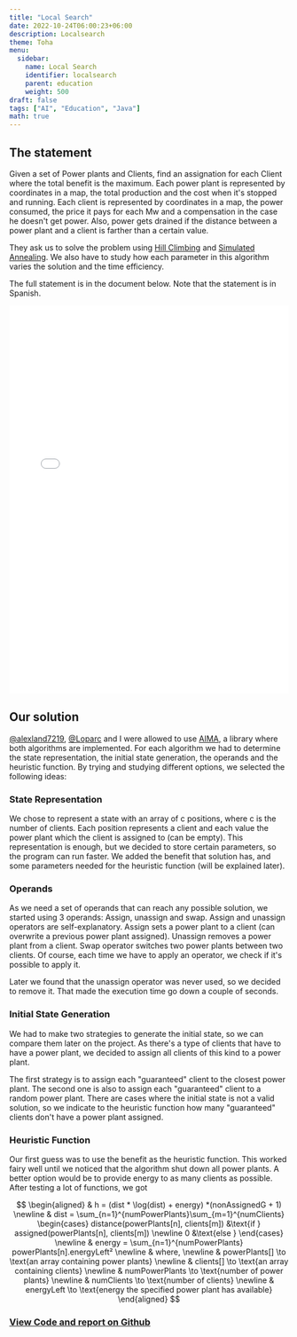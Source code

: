 ```yaml
---
title: "Local Search"
date: 2022-10-24T06:00:23+06:00
description: Localsearch
theme: Toha
menu:
  sidebar:
    name: Local Search
    identifier: localsearch
    parent: education
    weight: 500
draft: false
tags: ["AI", "Education", "Java"]
math: true
---
```


## The statement
Given a set of Power plants and Clients, find an assignation for each Client where the total benefit is the maximum. Each power plant is represented by coordinates in a map, the total production and the cost when it's stopped and running. Each client is represented by coordinates in a map, the power consumed, the price it pays for each Mw and a compensation in the case he doesn't get power. Also, power gets drained if the distance between a power plant and a client is farther than a certain value.

They ask us to solve the problem using [Hill Climbing](https://en.wikipedia.org/wiki/Hill_climbing) and [Simulated Annealing](https://en.wikipedia.org/wiki/Simulated_annealing). We also have to study how each parameter in this algorithm varies the solution and the time efficiency.

The full statement is in the document below. Note that the statement is in Spanish.

<embed src="PracticaBusqueda-local.pdf" width="100%" height="700" type="application/pdf">

## Our solution
[@alexland7219](https://github.com/alexland7219), [@Loparc](https://github.com/Loparc) and I were allowed to use [AIMA](https://github.com/aimacode/aima-java), a library where both algorithms are implemented. For each algorithm we had to determine the state representation, the initial state generation, the operands and the heuristic function. By trying and studying different options, we selected the following ideas:

### State Representation
We chose to represent a state with an array of c positions, where c is the number of clients. Each position represents a client and each value the power plant which the client is assigned to (can be empty). This representation is enough, but we decided to store certain parameters, so the program can run faster. We added the benefit that solution has, and some parameters needed for the heuristic function (will be explained later).

### Operands
As we need a set of operands that can reach any possible solution, we started using 3 operands: Assign, unassign and swap. Assign and unassign operators are self-explanatory. Assign sets a power plant to a client (can overwrite a previous power plant assigned). Unassign removes a power plant from a client. Swap operator switches two power plants between two clients. Of course, each time we have to apply an operator, we check if it's possible to apply it.

Later we found that the unassign operator was never used, so we decided to remove it. That made the execution time go down a couple of seconds.

### Initial State Generation
We had to make two strategies to generate the initial state, so we can compare them later on the project. As there's a type of clients that have to have a power plant, we decided to assign all clients of this kind to a power plant.

The first strategy is to assign each "guaranteed" client to the closest power plant. The second one is also to assign each "guaranteed" client to a random power plant. There are cases where the initial state is not a valid solution, so we indicate to the heuristic function how many "guaranteed" clients don't have a power plant assigned.

### Heuristic Function
Our first guess was to use the benefit as the heuristic function. This worked fairy well until we noticed that the algorithm shut down all power plants. A better option would be to provide energy to as many clients as possible. After testing a lot of functions, we got

$$
\begin{aligned}
 & h = (dist * \log(dist) + energy) *(nonAssignedG + 1) \newline
 & dist = \sum_{n=1}^{numPowerPlants}\sum_{m=1}^{numClients}
 \begin{cases}
 distance(powerPlants[n], clients[m]) &\text{if } assigned(powerPlants[n], clients[m]) \newline
 0 &\text{else }
 \end{cases} \newline
& energy = \sum_{n=1}^{numPowerPlants} powerPlants[n].energyLeft² \newline
& where, \newline
& powerPlants[] \to \text{an array containing power plants} \newline
& clients[] \to \text{an array containing clients} \newline
& numPowerPlants \to \text{number of power plants} \newline
& numClients \to \text{number of clients} \newline
& energyLeft \to \text{energy the specified power plant has available}
\end{aligned}
$$

### [View Code and report on <i class="fab fa-github"></i>Github](https://github.com/BernatBC/LocalSearch) 
